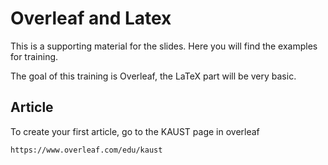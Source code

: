 # Overleaf and Latex

This is a supporting material for the slides. Here you will find the examples for training.

The goal of this training is Overleaf, the LaTeX part will be very basic.

## Article

To create your first article, go to the KAUST page in overleaf

```
https://www.overleaf.com/edu/kaust
```

